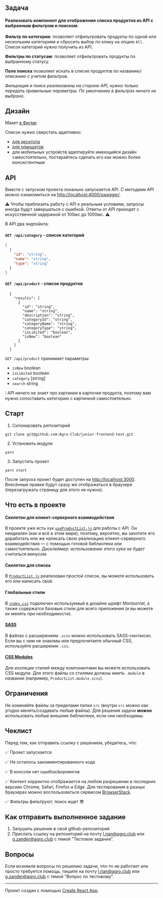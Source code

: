 ## Задача

#### Реализовать компонент для отображения списка продуктов из API с выбранным фильтром и поиском.

**Фильтр по категории**: позволяет отфильтровать продукты по одной или нескольким категориям и сбросить выбор по клику на опцию `All`. Список категорий нужно получить из API.

**Фильтры по статусам**: позволяет отфильтровать продукты по выбранному статусу.

**Поле поиска** позволяет искать в списке продуктов по названию/описанию с учетом фильтров.

*Фильрация и поиск реализованы на стороне API, нужно только передать правильные параметры. По умолчанию в фильтрах ничего не выбрано*.

## Дизайн

Макет [в Фигме](https://www.figma.com/file/sOoPi2gOZvfqjOQHa9awMC/Agro.Club-Home-project-Junior-Dev). 

Список нужно сверстать адаптивно:
- [для десктопа](https://www.figma.com/file/sOoPi2gOZvfqjOQHa9awMC/Agro.Club-Home-project-Junior-Dev?node-id=5477%3A11) 
- [для планшетов](https://www.figma.com/file/sOoPi2gOZvfqjOQHa9awMC/Agro.Club-Home-project-Junior-Dev?node-id=5480%3A6814)
- для мобильных устройств адаптируйте имеющийся дизайн самостоятельно, постарайтесь сделать его как можно более консистентным

## API

Вместе с запуском проекта локально запускается API. С методами API можно ознакомиться на [http://localhost:4000/swagger/](http://localhost:4000/swagger/).

⚠️ Чтобы приблизить работу с API к реальным условиям, запросы иногда будут завершаться с ошибкой. Ответы от API приходят с искусственной задержкой от 100мс до 1000мс. ⚠️

В API два эндпойнта:
#### `GET /api/category` - список категорий
```json
[
  {
    "id": "string",
    "name": "string",
    "type": "string"
  }
]
```
#### `GET /api/product` - список продуктов
```json5
  {
    "results": [
      {
        "id": "string",
        "name": "string",
        "description": "string",
        "categoryId": "string",
        "categoryName": "string",
        "categoryType": "string", 
        "isLimited": "boolean",
        "isNew": "boolean"
      }
    ]
  }
```

`GET /api/product` принимает параметры:
- `isNew`  boolean 
- `isLimited`  boolean 
- `category`  [string] 
- `search` string

❕ API ничего не знает про картинки в карточке продукта, поэтому вам нужно сопоставить категорию с картинкой самостоятельно.

## Старт

1. Склонировать репозиторий 
```shell
git clone git@github.com:Agro-Club/junior-frontend-test.git
```
2. Установить модули
```shell
yarn
```
3. Запустить проект
```shell
yarn start
```

После запуска проект будет доступен на [http://localhost:3000](http://localhost:3000). Внесённые правки будут сразу же отображаться в браузере (перезагружать страницу для этого не нужно).

## Что есть в проекте

#### Скелетон для клиент-серверного взаимодействия

В проекте уже есть хук  [`useProductList.js`](src/components/ProductList/useProductList.js) для работы с API. Он неидеален (как и всё в этом мире), поэтому, вероятно, вы захотите его доработать или же написать свою реализацию клиент-серверного взаимодействия — с помощью готовой библиотеки или самостоятельно. *Дисклеймер: использование этого хука не будет считаться минусом*.

#### Скелетон для списка

В [`ProductList.js`](src/components/ProductList/ProductList.js) реализован простой список, вы можете использовать его или написать свой.

#### Глобальные стили

В [`index.css`](src/index.css) подключен используемый в дизайне шрифт *Montserrat*, а также содержатся базовые стили для всего приложения (и вы можете их менять при необходимости).


#### [SASS](https://sass-lang.com/)

В файлах с расширением `.scss` можно использовать SASS-синтаксис. Если вы с ним не знакомы или предпочитаете обычный CSS, используйте расширение `.css`.

#### [CSS Modules](https://github.com/css-modules/css-modules)

Для изоляции стилей между компонентами вы можете использовать CSS модули. Для этого файлы со стилями должны иметь `.module` в названии  (например, `ProductList.module.scss`).

## Ограничения

Не изменяйте файлы за пределами папки `src` (внутри `src` можно как угодно менять/создавать любые файлы). Для решения задачи **можно** использовать любые внешние библиотеки, если они необходимы.

## Чеклист

Перед тем, как отправить ссылку с решением, убедитесь, что:

✅ Проект запускается

✅ Не осталось закомментированного кода

✅ В консоли нет ошибок/ворнингов

✅ Контент корректно отображается на любом разрешении в последних версиях Chrome, Safari, Firefox и Edge. Для тестирования в разных браузерах можно воспользоваться сервисом [BrowserStack](https://www.browserstack.com/).

✅ Фильтры фильтруют, поиск ищет 😎

## Как отправить выполненное задание

1. Запушить решение в свой github-репозиторий
2. Прислать ссылку на репозиторий на почту [l.rian@agro.club](mailto:l.rian@agro.club) или [g.zander@agro.club](mailto:g.zander@agro.club) c темой "Тестовое задание".

## Вопросы

Если возникли вопросы по решению задачи, что-то не работает или просто требуется помощь, пишите на почту [l.rian@agro.club](mailto:l.rian@agro.club) или [g.zander@agro.club](mailto:g.zander@agro.club) c темой "Вопрос по тестовому".

--------------------

Проект создан с помощью [Create React App](https://github.com/facebook/create-react-app).

